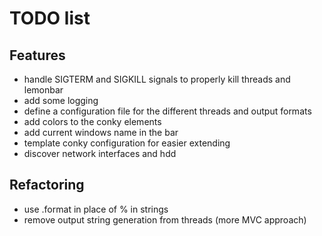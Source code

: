# TODO list

## Features
- handle SIGTERM and SIGKILL signals to properly kill threads and lemonbar
- add some logging
- define a configuration file for the different threads and output formats
- add colors to the conky elements
- add current windows name in the bar
- template conky configuration for easier extending
- discover network interfaces and hdd

## Refactoring
- use .format in place of % in strings
- remove output string generation from threads (more MVC approach)
